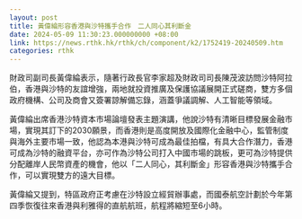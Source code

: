 ```yaml
---
layout: post
title: 黃偉綸形容香港與沙特攜手合作　二人同心其利斷金
date: 2024-05-09 11:30:23.000000000 +08:00
link: https://news.rthk.hk/rthk/ch/component/k2/1752419-20240509.htm
categories: rthk
---
```


財政司副司長黃偉綸表示，隨著行政長官李家超及財政司司長陳茂波訪問沙特阿拉伯，香港與沙特的友誼增強，兩地就投資推廣及保護協議展開正式磋商，雙方多個政府機構、公司及商會又簽署諒解備忘錄，涵蓋爭議調解、人工智能等領域。

黃偉綸出席香港沙特資本市場論壇發表主題演講，他說沙特有清晰目標發展金融市場，實現其訂下的2030願景，而香港則是高度開放及國際化金融中心，監管制度與海外主要市場一致，他認為本港與沙特可成為最佳拍檔，有具大合作潛力，香港可成為沙特的融資平台，亦可作為沙特公司打入中國市場的跳板，更可為沙特提供分配離岸人民幣資產的機會，他以「二人同心，其利斷金」形容香港與沙特攜手合作，可以實現雙方的遠大目標。

黃偉綸又提到，特區政府正考慮在沙特設立經貿辦事處，而國泰航空計劃於今年第四季恢復往來香港與利雅得的直航航班，航程將縮短至6小時。

